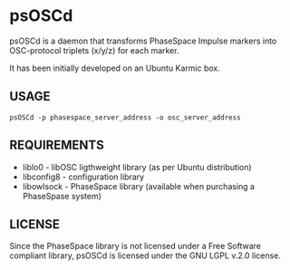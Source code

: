 # psOSCd

psOSCd is a daemon that transforms PhaseSpace Impulse markers into
OSC-protocol triplets (x/y/z) for each marker.

It has been initially developed on an Ubuntu Karmic box.

## USAGE

    psOSCd -p phasespace_server_address -o osc_server_address

## REQUIREMENTS

+ liblo0     - libOSC ligthweight library (as per Ubuntu distribution)
+ libconfig8 - configuration library
+ libowlsock - PhaseSpace library         (available when purchasing a PhaseSpase system)

## LICENSE

Since the PhaseSpace library is  not  licensed  under  a  Free  Software
compliant library, psOSCd is licensed under the GNU LGPL v.2.0 license.
